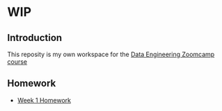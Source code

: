 # WIP

## Introduction
This reposity is my own workspace for the [Data Engineering Zoomcamp course](https://github.com/DataTalksClub/data-engineering-zoomcamp)

## Homework

- [Week 1 Homework](https://github.com/phusitsom/de-zoomcamp/blob/main/postgres/notebooks/homework.ipynb)